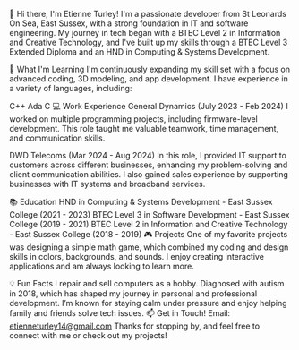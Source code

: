 👋 Hi there, I'm Etienne Turley!
I'm a passionate developer from St Leonards On Sea, East Sussex, with a strong foundation in IT and software engineering. My journey in tech began with a BTEC Level 2 in Information and Creative Technology, and I've built up my skills through a BTEC Level 3 Extended Diploma and an HND in Computing & Systems Development.

🌱 What I'm Learning
I'm continuously expanding my skill set with a focus on advanced coding, 3D modeling, and app development. I have experience in a variety of languages, including:

C++
Ada
C
💻 Work Experience
General Dynamics (July 2023 - Feb 2024)
I worked on multiple programming projects, including firmware-level development. This role taught me valuable teamwork, time management, and communication skills.

DWD Telecoms (Mar 2024 - Aug 2024)
In this role, I provided IT support to customers across different businesses, enhancing my problem-solving and client communication abilities. I also gained sales experience by supporting businesses with IT systems and broadband services.

📚 Education
HND in Computing & Systems Development - East Sussex College (2021 - 2023)
BTEC Level 3 in Software Development - East Sussex College (2019 - 2021)
BTEC Level 2 in Information and Creative Technology - East Sussex College (2018 - 2019)
🎮 Projects
One of my favorite projects was designing a simple math game, which combined my coding and design skills in colors, backgrounds, and sounds. I enjoy creating interactive applications and am always looking to learn more.

💡 Fun Facts
I repair and sell computers as a hobby.
Diagnosed with autism in 2018, which has shaped my journey in personal and professional development.
I’m known for staying calm under pressure and enjoy helping family and friends solve tech issues.
📫 Get in Touch!
Email: etienneturley14@gmail.com
Thanks for stopping by, and feel free to connect with me or check out my projects!
